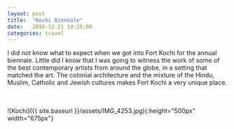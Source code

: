 ```yaml
---
layout: post
title:  "Kochi Biennale"
date:   2016-12-21 19:25:00
categories: travel
---
```

I did not know what to expect when we got into Fort Kochi for the annual biennale. Little did I know that I was going to witness the work of some of the best contemporary artists from around the globe, in a setting that matched the art. 
The colonial architecture and the mixture of the Hindu, Muslim, Catholic and Jewish cultures makes Fort Kochi a very unique place.

<br><br>
![Kochi]({{ site.baseurl }}/assets/IMG_4253.jpg){:height="500px" width="675px"}
<br>